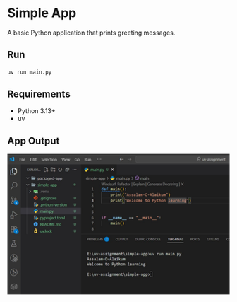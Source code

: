 # Simple App

A basic Python application that prints greeting messages.

## Run

```bash
uv run main.py
```

## Requirements

- Python 3.13+
- uv

## App Output

![App Output](screenshot.jpg)
